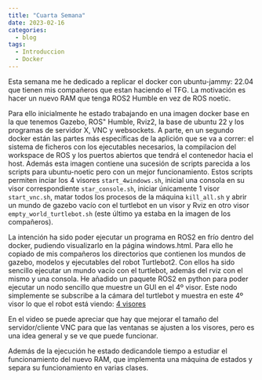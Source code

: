 ```yaml
---
title: "Cuarta Semana"
date: 2023-02-16
categories:
  - blog
tags:
  - Introduccion
  - Docker
---
```


Esta semana me he dedicado a replicar el docker con ubuntu-jammy: 22.04 que tienen mis compañeros que estan haciendo el TFG. La motivación es hacer un nuevo RAM que tenga ROS2 Humble en vez de ROS noetic.

Para ello inicialmente he estado trabajando en una imagen docker base en la que tenemos Gazebo, ROS" Humble, Rviz2, la base de ubuntu 22 y los programas de servidor X, VNC y websockets. A parte, en un segundo docker están las partes más específicas de la aplición que se va a correr: el sistema de ficheros con los ejecutables necesarios, la compilacion del workspace de ROS y los puertos abiertos que tendrá el contenedor hacia el host. Además esta imagen contiene una sucesión de scripts parecida a los scripts para ubuntu-noetic pero con un mejor funcionamiento. Estos scripts permiten inciar los 4 visores `start_4windows.sh`, inicial una consola en su visor correspondiente `star_console.sh`, iniciar únicamente 1 visor `start_vnc.sh`, matar todos los procesos de la máquina `kill_all.sh` y abrir un mundo de gazebo vacío con el turtlebot en un visor y Rviz en otro visor `empty_world_turtlebot.sh` (este último ya estaba en la imagen de los compañeros).

La intención ha sido poder ejecutar un programa en ROS2 en frío dentro del docker, pudiendo visualizarlo en la página windows.html. Para ello he copiado de mis compañeros los directorios que contienen los mundos de gazebo, modelos y ejecutables del robot Turtlebot2. Con ellos ha sido sencillo ejecutar un mundo vacío con el turtlebot, además del rviz con el mismo y una consola. He añadido un paquete ROS2 en python para poder ejecutar un nodo sencillo que muestre un GUI en el 4º visor. Este nodo simplemente se subscribe a la cámara del turtlebot y muestra en este 4º visor lo que el robot está viendo: [4 visores](https://youtu.be/tIk096Ulmyg)


En el video se puede apreciar que hay que mejorar el tamaño del servidor/cliente VNC para que las ventanas se ajusten a los visores, pero es una idea general y se ve que puede funcionar.

Además de la ejecución he estado dedicandole tiempo a estudiar el funcionamiento del nuevo RAM, que implementa una máquina de estados y separa su funcionamiento en varias clases.